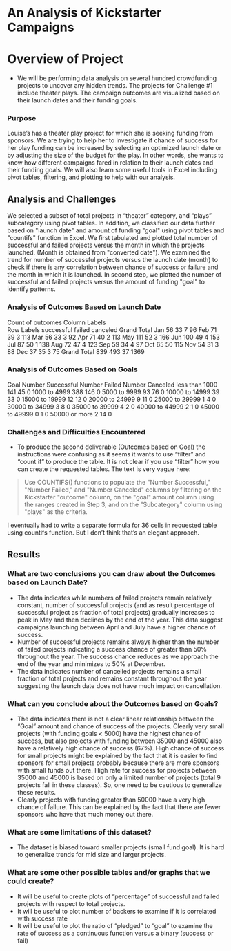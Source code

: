 # An Analysis of Kickstarter Campaigns

# Overview of Project
* We will be performing data analysis on several hundred crowdfunding projects to uncover any hidden trends. The projects for Challenge #1 include theater plays. The campaign outcomes are visualized based on their launch dates and their funding goals. 
### Purpose
Louise’s has a theater play project for which she is seeking funding from sponsors. We are trying to help her to investigate if chance of success for her play funding can be increased by selecting an optimized launch date or by adjusting the size of the budget for the play.  In other words, she wants to know how different campaigns fared in relation to their launch dates and their funding goals.  We will also learn some useful tools in Excel including pivot tables, filtering, and plotting to help with our analysis. 
## Analysis and Challenges
We selected a subset of total projects in “theater” category, and “plays” subcategory using pivot tables. In addition, we classified our data further based on "launch date" and amount of funding "goal" using pivot tables and "countifs" function in Excel. We first tabulated and plotted total number of successful and failed projects versus the month in which the projects launched. (Month is obtained from "converted date").  We examined the trend for number of successful projects versus the launch date (month) to check if there is any correlation between chance of success or failure and the month in which it is launched.  In second step, we plotted the number of successful and failed projects versus the amount of funding "goal" to identify patterns.  

### Analysis of Outcomes Based on Launch Date

Count of outcomes	Column Labels			
Row Labels	successful	failed	canceled	Grand Total
Jan	56	33	7	96
Feb	71	39	3	113
Mar	56	33	3	92
Apr	71	40	2	113
May	111	52	3	166
Jun	100	49	4	153
Jul	87	50	1	138
Aug	72	47	4	123
Sep	59	34	4	97
Oct	65	50		115
Nov	54	31	3	88
Dec	37	35	3	75
Grand Total	839	493	37	1369
 

### Analysis of Outcomes Based on Goals
Goal	Number Successful	Number Failed	Number Canceled
less than 1000	141	45	0
1000 to 4999	388	146	0
5000 to 9999	93	76	0
10000 to 14999	39	33	0
15000 to 19999	12	12	0
20000 to 24999	9	11	0
25000 to 29999	1	4	0
30000 to 34999	3	8	0
35000 to 39999	4	2	0
40000 to 44999	2	1	0
45000 to 49999	0	1	0
50000 or more	2	14	0

 

### Challenges and Difficulties Encountered
* To produce the second deliverable (Outcomes based on Goal) the instructions were confusing as it seems it wants to use “filter” and “count if” to produce the table. It is not clear if you use “filter” how you can create the requested tables.  The text is very vague here:

> Use COUNTIFS() functions to populate the "Number Successful," "Number Failed," and "Number Canceled" columns by filtering on the Kickstarter "outcome" column, on the "goal" amount column using the ranges created in Step 3, and on the "Subcategory" column using "plays" as the criteria.

I eventually had to write  a separate formula for 36 cells in requested table using countifs function. But I don’t think that’s an elegant approach. 
## Results

### What are two conclusions you can draw about the Outcomes based on Launch Date?

* The data indicates while numbers of failed projects remain relatively constant, number of successful projects (and as result percentage of successful project as fraction of total projects) gradually increases to peak in May and then declines by the end of the year. This data suggest campaigns launching between April and July have a higher chance of success. 
* Number of successful projects remains always higher than the number of failed projects indicating a success chance of greater than 50% throughout the year. The success chance reduces as we approach the end of the year and minimizes to 50% at December.
* The data indicates number of cancelled projects remains a small fraction of total projects and remains constant throughout the year suggesting the launch date does not have much impact on cancellation. 


### What can you conclude about the Outcomes based on Goals?
* The data indicates there is not a clear linear relationship between the “Goal” amount and chance of success of the projects. Clearly very small projects (with funding goals < 5000) have the highest chance of success, but also projects with funding between 35000 and 45000 also have a relatively high chance of success (67%). 
 High chance of success for small projects might be explained by the fact that it is easier to find sponsors for small projects probably because there are more sponsors with small funds out there. High rate for success for projects between 35000 and 45000 is based on only a limited number of projects (total 9 projects fall in these classes). So, one need to be cautious to generalize these results.
* Clearly projects with funding greater than 50000 have a very high chance of failure. This can be explained by the fact that there are fewer sponsors who have that much money out there. 


### What are some limitations of this dataset?
* The dataset is biased toward smaller projects (small fund goal). It is hard to generalize trends for mid size and larger projects.

### What are some other possible tables and/or graphs that we could create?
* It will be useful to create plots of “percentage” of successful and failed projects with respect to total projects. 
* It will be useful to plot number of backers to examine if it is correlated with success rate
* It will be useful to plot the ratio of “pledged” to “goal” to examine the rate of success as a continuous function versus a binary (success or fail)


